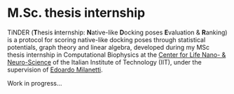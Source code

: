 # M.Sc. thesis internship
TiNDER (**T**hesis **i**nternship: **N**ative-like **D**ocking poses **E**valuation & **R**anking) is a protocol for scoring native-like docking poses through statistical potentials, graph theory and linear algebra, developed during my MSc thesis internship in Computational Biophysics at the [Center for Life Nano- & Neuro-Science](https://www.iit.it/it/clns-sapienza) of the Italian Institute of Technology (IIT), under the supervision of [Edoardo Milanetti](https://scholar.google.it/citations?user=Pc8OAWsAAAAJ&hl=it).

Work in progress...
